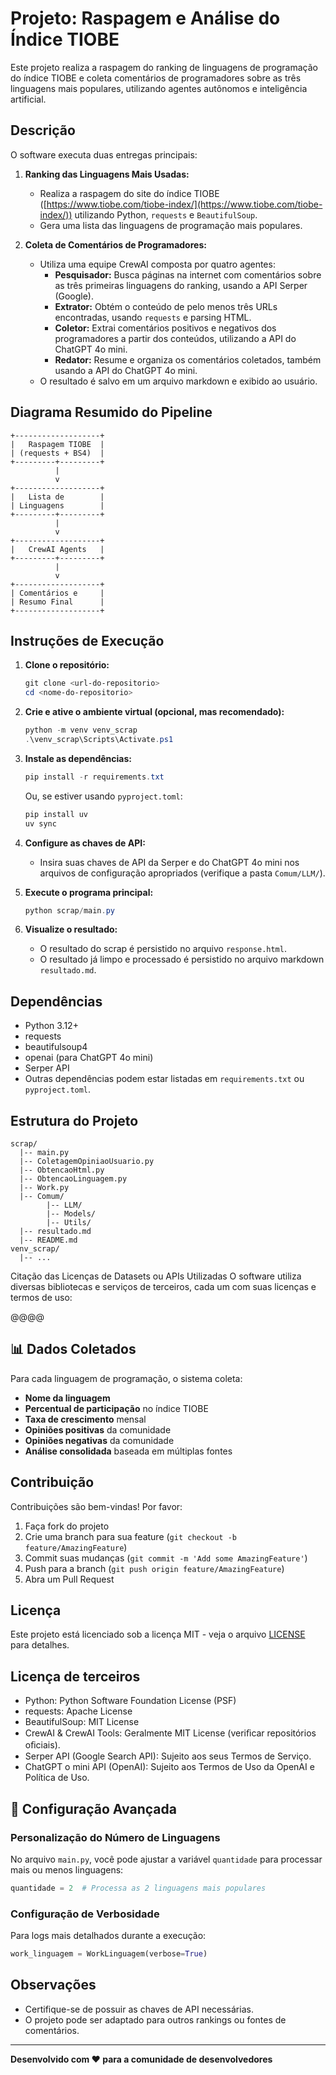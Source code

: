 # Projeto: Raspagem e Análise do Índice TIOBE

Este projeto realiza a raspagem do ranking de linguagens de programação do índice TIOBE e coleta comentários de programadores sobre as três linguagens mais populares, utilizando agentes autônomos e inteligência artificial.

## Descrição

O software executa duas entregas principais:

1. **Ranking das Linguagens Mais Usadas:**
   - Realiza a raspagem do site do índice TIOBE ([https://www.tiobe.com/tiobe-index/](https://www.tiobe.com/tiobe-index/)) utilizando Python, `requests` e `BeautifulSoup`.
   - Gera uma lista das linguagens de programação mais populares.

2. **Coleta de Comentários de Programadores:**
   - Utiliza uma equipe CrewAI composta por quatro agentes:
     - **Pesquisador:** Busca páginas na internet com comentários sobre as três primeiras linguagens do ranking, usando a API Serper (Google).
     - **Extrator:** Obtém o conteúdo de pelo menos três URLs encontradas, usando `requests` e parsing HTML.
     - **Coletor:** Extrai comentários positivos e negativos dos programadores a partir dos conteúdos, utilizando a API do ChatGPT 4o mini.
     - **Redator:** Resume e organiza os comentários coletados, também usando a API do ChatGPT 4o mini.
   - O resultado é salvo em um arquivo markdown e exibido ao usuário.

## Diagrama Resumido do Pipeline

```
+-------------------+
|   Raspagem TIOBE  |
| (requests + BS4)  |
+---------+---------+
          |
          v
+-------------------+
|   Lista de        |
| Linguagens        |
+---------+---------+
          |
          v
+-------------------+
|   CrewAI Agents   |
+---------+---------+
          |
          v
+-------------------+
| Comentários e     |
| Resumo Final      |
+-------------------+
```

## Instruções de Execução

1. **Clone o repositório:**
   ```powershell
   git clone <url-do-repositorio>
   cd <nome-do-repositorio>
   ```

2. **Crie e ative o ambiente virtual (opcional, mas recomendado):**
   ```powershell
   python -m venv venv_scrap
   .\venv_scrap\Scripts\Activate.ps1
   ```

3. **Instale as dependências:**
   ```powershell
   pip install -r requirements.txt
   ```
   Ou, se estiver usando `pyproject.toml`:
   ```powershell
   pip install uv
   uv sync
   ```

4. **Configure as chaves de API:**
   - Insira suas chaves de API da Serper e do ChatGPT 4o mini nos arquivos de configuração apropriados (verifique a pasta `Comum/LLM/`).

5. **Execute o programa principal:**
   ```powershell
   python scrap/main.py
   ```

6. **Visualize o resultado:**
   - O resultado do scrap é persistido no arquivo `response.html`. 
   - O resultado já limpo e processado é persistido no arquivo markdown `resultado.md`.

## Dependências

- Python 3.12+
- requests
- beautifulsoup4
- openai (para ChatGPT 4o mini)
- Serper API
- Outras dependências podem estar listadas em `requirements.txt` ou `pyproject.toml`.

## Estrutura do Projeto

```
scrap/
  |-- main.py
  |-- ColetagemOpiniaoUsuario.py
  |-- ObtencaoHtml.py
  |-- ObtencaoLinguagem.py
  |-- Work.py
  |-- Comum/
        |-- LLM/
        |-- Models/
        |-- Utils/
  |-- resultado.md
  |-- README.md
venv_scrap/
  |-- ...
```

Citação das Licenças de Datasets ou APIs Utilizadas
O software utiliza diversas bibliotecas e serviços de terceiros, cada um com suas
licenças e termos de uso:

@@@@
## 📊 Dados Coletados

Para cada linguagem de programação, o sistema coleta:

- **Nome da linguagem**
- **Percentual de participação** no índice TIOBE
- **Taxa de crescimento** mensal
- **Opiniões positivas** da comunidade
- **Opiniões negativas** da comunidade
- **Análise consolidada** baseada em múltiplas fontes

## Contribuição

Contribuições são bem-vindas! Por favor:

1. Faça fork do projeto
2. Crie uma branch para sua feature (`git checkout -b feature/AmazingFeature`)
3. Commit suas mudanças (`git commit -m 'Add some AmazingFeature'`)
4. Push para a branch (`git push origin feature/AmazingFeature`)
5. Abra um Pull Request

## Licença

Este projeto está licenciado sob a licença MIT - veja o arquivo [LICENSE](LICENSE) para detalhes.

## Licença de terceiros
- Python: Python Software Foundation License (PSF)
- requests: Apache License
- BeautifulSoup: MIT License
- CrewAI & CrewAI Tools: Geralmente MIT License (veriﬁcar repositórios oﬁciais).
- Serper API (Google Search API): Sujeito aos seus Termos de Serviço.
- ChatGPT  o mini API (OpenAI): Sujeito aos Termos de Uso da OpenAI e Política de Uso.

## 🔧 Configuração Avançada

### Personalização do Número de Linguagens

No arquivo `main.py`, você pode ajustar a variável `quantidade` para processar mais ou menos linguagens:

```python
quantidade = 2  # Processa as 2 linguagens mais populares
```

### Configuração de Verbosidade

Para logs mais detalhados durante a execução:

```python
work_linguagem = WorkLinguagem(verbose=True)
```

## Observações
- Certifique-se de possuir as chaves de API necessárias.
- O projeto pode ser adaptado para outros rankings ou fontes de comentários.

---

**Desenvolvido com ❤️ para a comunidade de desenvolvedores** 

